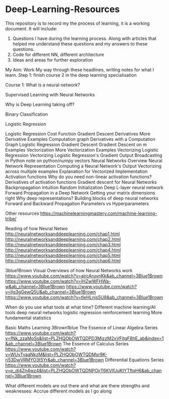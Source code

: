 # Deep-Learning-Resources

This repository is to record my the process of learning, it is a working document. It will include:
  1. Questions I have during the learning process. Along with articles that helped me understand these questions and my answers to these questions.
  2. Code for different NN, different architecture
  3. Ideas and areas for further exploration

My Aim: Work My way through these headlines, writing notes for what I learn. 
Step 1: finish course 2 in the deep learning specialisation

Course 1:
What is a neural network?

Supervised Learning with Neural Networks

Why is Deep Learning taking off?

Binary Classification

Logistic Regression

Logistic Regression Cost Function
Gradient Descent
Derivatives
More Derivative Examples
Computation graph
Derivatives with a Computation Graph
Logistic Regression Gradient Descent
Gradient Descent on m Examples
Vectorization
More Vectorization Examples
Vectorizing Logistic Regression
Vectorizing Logistic Regression's Gradient Output
Broadcasting in Python
note on python/numpy vectors
Neural Networks Overview
Neural Network Representation
Computing a Neural Network's Output
Vectorizing across multiple examples
Explanation for Vectorized Implementation
Activation functions
Why do you need non-linear activation functions?
Derivatives of activation functions
Gradient descent for Neural Networks
Backpropagation intuition
Random Initialization
Deep L-layer neural network
Forward Propagation in a Deep Network
Getting your matrix dimensions right
Why deep representations?
Building blocks of deep neural networks
Forward and Backward Propagation
Parameters vs Hyperparameters

Other resources
https://machinelearningmastery.com/machine-learning-tribe/

Reading of how Neural Netwo
http://neuralnetworksanddeeplearning.com/chap1.html
http://neuralnetworksanddeeplearning.com/chap2.html
http://neuralnetworksanddeeplearning.com/chap3.html
http://neuralnetworksanddeeplearning.com/chap4.html
http://neuralnetworksanddeeplearning.com/chap5.html
http://neuralnetworksanddeeplearning.com/chap6.html

3blue1Brown Visual Overviews of how Neural Networks work
https://www.youtube.com/watch?v=aircAruvnKk&ab_channel=3Blue1Brown 
https://www.youtube.com/watch?v=IHZwWFHWa-w&ab_channel=3Blue1Brown
https://www.youtube.com/watch?v=Ilg3gGewQ5U&ab_channel=3Blue1Brown
https://www.youtube.com/watch?v=tIeHLnjs5U8&ab_channel=3Blue1Brown

When do you use what tools at what time?
Different machine learning/AI tools
  deep neural networks
  logistic regression
  reinforcement learning
  More fundamental statistics
  
  
Basic Maths Learning
3Brown1blue
The Essence of Linear Algebra Series
https://www.youtube.com/watch?v=fNk_zzaMoSs&list=PLZHQObOWTQDPD3MizzM2xVFitgF8hE_ab&index=1&ab_channel=3Blue1Brown
The Essence of Calculus Series
https://www.youtube.com/watch?v=WUvTyaaNkzM&list=PLZHQObOWTQDMsr9K-rj53DwVRMYO3t5Yr&ab_channel=3Blue1Brown
Differential Equations Series
https://www.youtube.com/watch?v=p_di4Zn4wz4&list=PLZHQObOWTQDNPOjrT6KVlfJuKtYTftqH6&ab_channel=3Blue1Brown



  
What different models are out there and what are there strengths and weaknesses: Accrue different models as I go along

